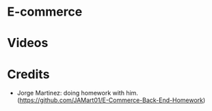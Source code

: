 # E-commerce

# Videos

# Credits

* Jorge Martinez: doing homework with him. (https://github.com/JAMart01/E-Commerce-Back-End-Homework)
